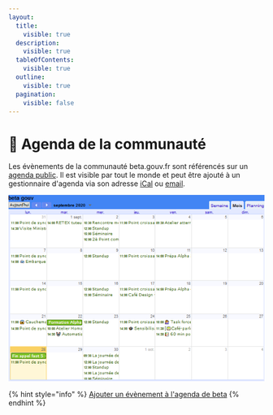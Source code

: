 ```yaml
---
layout:
  title:
    visible: true
  description:
    visible: true
  tableOfContents:
    visible: true
  outline:
    visible: true
  pagination:
    visible: false
---
```


# 📅 Agenda de la communauté

Les évènements de la communauté beta.gouv.fr sont référencés sur un [agenda public](https://calendar.google.com/calendar/embed?src=0ieonqap1r5jeal5ugeuhoovlg%40group.calendar.google.com\&ctz=Europe/Paris). Il est visible par tout le monde et peut être ajouté à un gestionnaire d'agenda via son adresse [iCal](https://calendar.google.com/calendar/ical/0ieonqap1r5jeal5ugeuhoovlg%40group.calendar.google.com/public/basic.ics) ou [email](mailto:0ieonqap1r5jeal5ugeuhoovlg@group.calendar.google.com).

![Image d'illustration](<../.gitbook/assets/image (18).png>)

{% hint style="info" %}
[Ajouter un évènement à l'agenda de beta](https://airtable.com/shrWvcUAOJqllVqtj)
{% endhint %}
